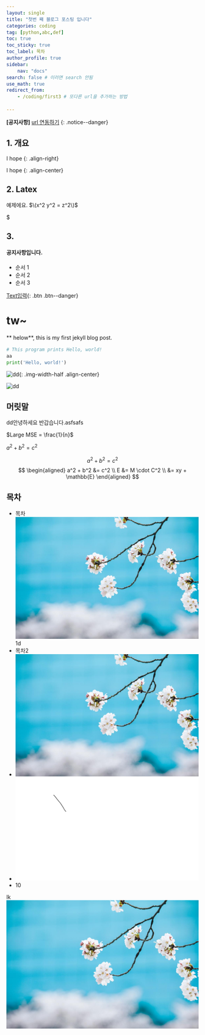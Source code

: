 ```yaml
---
layout: single
title: "첫번 째 블로그 포스팅 입니다"
categories: coding
tag: [python,abc,def]
toc: true
toc_sticky: true
toc_label: 목차
author_profile: true
sidebar: 
    nav: "docs"
search: false # 이러면 search 안됨
use_math: true
redirect_from:
    - /coding/first3 # 또다른 url을 추가하는 방법

---
```


**[공지사항]** [url 연동하기](https://corecodet.github.io/)
{: .notice--danger}

## 1. 개요
I hope
{: .align-right}

I hope
{: .align-center}

## 2. Latex
예제에요.  $\(x^2 y^2 = z^2\)$

$

## 3. 
<div class="notice--success">
<h4>공지사항입니다.</h4>
<ul>
    <li> 순서 1 </li>
    <li> 순서 2 </li>
    <li> 순서 3 </li>
</ul>
</div>

[Text입력](https://google.com){: .btn .btn--danger}


# tw~

** helow**, this is my first jekyll blog post.


```python
# This program prints Hello, world!
aa
print('Hello, world!')
```

![dd]({{site.url}}/images/2023-09-26-first/dd.png){: .img-width-half .align-center}


![dd]({{site.url}}/images/2023-09-26-first/dd.png)



## 머릿말

dd안녕하세요 반갑습니다.asfsafs

$Large MSE = \frac{1}{n}$ 

$a^2 + b^2 = c^2$

$$ a^2 + b^2 = c^2 $$
$$
\begin{aligned} 
a^2 + b^2 &= c^2 \\ 
E &= M \cdot C^2 \\ 
&= xy + \mathbb{E} 
\end{aligned}
$$


## 목차

- 목차![ssimg](../images/2023-09-26-first/wrtFileImageView.jpg)1d
- 목차2
- ![wrtFileImageView-1726296175648-4](../images/2023-09-26-first/wrtFileImageView-1726296175648-4.jpg)
- ![ssimg](../images/2023-09-26-first/ssimg.png)
- 10



lk![wrtFileImageView](../images/2023-09-26-first/wrtFileImageView-1726299285005-13.jpg)


